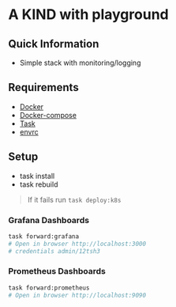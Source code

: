 # A KIND with playground

## Quick Information

- Simple stack with monitoring/logging

## Requirements

- [Docker](https://www.docker.com/)
- [Docker-compose](https://docs.docker.com/compose/)
- [Task](https://taskfile.dev)
- [envrc](https://direnv.net/)

## Setup

- task install
- task rebuild
> If it fails run `task deploy:k8s`

### Grafana Dashboards

```bash
task forward:grafana
# Open in browser http://localhost:3000
# credentials admin/12tsh3
```

### Prometheus Dashboards

```bash
task forward:prometheus
# Open in browser http://localhost:9090
```
